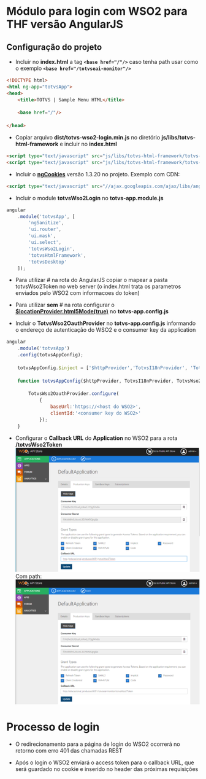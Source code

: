 # Módulo para login com WSO2 para THF versão AngularJS

## Configuração do projeto

* Incluir no __index.html__ a tag __`<base href="/"/>`__ caso tenha path usar como o exemplo __`<base href="/totvseai-monitor"/>`__
``` html
<!DOCTYPE html>
<html ng-app="totvsApp">
<head>
    <title>TOTVS | Sample Menu HTML</title>

    <base href="/"/>

</head>
```

* Copiar arquivo __dist/totvs-wso2-login.min.js__ no diretório __js/libs/totvs-html-framework__ e incluir no __index.html__
``` html
<script type="text/javascript" src="js/libs/totvs-html-framework/totvs-wso2-login.min.js"></script>
<script type="text/javascript" src="js/libs/totvs-html-framework/totvs-html-framework.min.js"></script>
```

* Incluir o __[ngCookies](https://docs.angularjs.org/api/ngCookies)__ versão 1.3.20 no projeto. Exemplo com CDN:
``` html
<script type="text/javascript" src="//ajax.googleapis.com/ajax/libs/angularjs/1.3.20/angular-cookies.js"></script>
```

* Incluir o module __totvsWso2Login__ no __totvs-app.module.js__
``` js
angular
    .module('totvsApp', [
        'ngSanitize',
        'ui.router',
        'ui.mask',
        'ui.select',
        'totvsWso2Login',
        'totvsHtmlFramework',
        'totvsDesktop'
    ]);
```

* Para utilizar # na rota do AngularJS copiar o mapear a pasta totvsWso2Token no web server (o index.html trata os parametros enviados pelo WSO2 com informacoes do token)

* Para utilizar __sem__ # na rota configurar o __[$locationProvider.html5Mode(true)](https://docs.angularjs.org/#html5-mode)__ no __totvs-app.config.js__

* Incluir o __TotvsWso2OauthProvider__ no __totvs-app.config.js__ informando o endereço de autenticação do WSO2 e o consumer key da application
``` js
angular
    .module('totvsApp')
    .config(totvsAppConfig);

    totvsAppConfig.$inject = ['$httpProvider','TotvsI18nProvider', 'TotvsWso2OauthProvider'];
    
    function totvsAppConfig($httpProvider, TotvsI18nProvider, TotvsWso2OauthProvider) {

        TotvsWso2OauthProvider.configure(
            {
                baseUrl:'https://<host do WSO2>',
                clientId:'<consumer key do WSO2>'
            });
    }
```

* Configurar o __Callback URL__ do __Application__ no WSO2 para a rota __/totvsWso2Token__
![token](https://github.com/devtotvs/totvs-wso2-login/raw/master/img/totvswso2token.PNG)
Com path:
![tokenpath](https://github.com/devtotvs/totvs-wso2-login/raw/master/img/totvswso2tokenpath.PNG)

# Processo de login

* O redirecionamento para a página de login do WSO2 ocorrerá no retorno com erro 401 das chamadas REST

* Após o login o WSO2 enviará o access token para o callback URL, que será guardado no cookie e inserido no header das próximas requisições